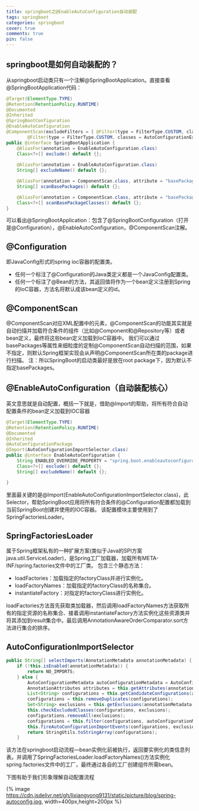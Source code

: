 ```yaml
---
title: springboot之@EnableAutoConfiguration自动装配
tags: springboot
categories: springboot
cover: true
comments: true
pin: false
---
```



## springboot是如何自动装配的？

从springboot启动类只有一个注解@SpringBootApplication。直接查看@SpringBootApplication代码：

```java
@Target(ElementType.TYPE)
@Retention(RetentionPolicy.RUNTIME)
@Documented
@Inherited
@SpringBootConfiguration
@EnableAutoConfiguration
@ComponentScan(excludeFilters = { @Filter(type = FilterType.CUSTOM, classes = TypeExcludeFilter.class),
		@Filter(type = FilterType.CUSTOM, classes = AutoConfigurationExcludeFilter.class) })
public @interface SpringBootApplication {
	@AliasFor(annotation = EnableAutoConfiguration.class)
	Class<?>[] exclude() default {};
  
	@AliasFor(annotation = EnableAutoConfiguration.class)
	String[] excludeName() default {};

	@AliasFor(annotation = ComponentScan.class, attribute = "basePackages")
	String[] scanBasePackages() default {};

	@AliasFor(annotation = ComponentScan.class, attribute = "basePackageClasses")
	Class<?>[] scanBasePackageClasses() default {};
}
```

可以看出@SpringBootApplication：包含了@SpringBootConfiguration（打开是@Configuration），@EnableAutoConfiguration，@ComponentScan注解。

## @Configuration

即JavaConfig形式的spring ioc容器的配置类。

- 任何一个标注了@Configuration的Java类定义都是一个JavaConfig配置类。
- 任何一个标注了@Bean的方法，其返回值将作为一个bean定义注册到Spring的IoC容器，方法名将默认成该bean定义的id。

## @ComponentScan

@ComponentScan对应XML配置中的元素，@ComponentScan的功能其实就是自动扫描并加载符合条件的组件（比如@Component和@Repository等）或者bean定义，最终将这些bean定义加载到IoC容器中。
我们可以通过basePackages等属性来细粒度的定制@ComponentScan自动扫描的范围，如果不指定，则默认Spring框架实现会从声明@ComponentScan所在类的package进行扫描。
注：所以SpringBoot的启动类最好是放在root package下，因为默认不指定basePackages。

## @EnableAutoConfiguration（自动装配核心）

英文意思就是自动配置，概括一下就是，借助@Import的帮助，将所有符合自动配置条件的bean定义加载到IOC容器

```java
@Target(ElementType.TYPE)
@Retention(RetentionPolicy.RUNTIME)
@Documented
@Inherited
@AutoConfigurationPackage
@Import(AutoConfigurationImportSelector.class)
public @interface EnableAutoConfiguration {
	String ENABLED_OVERRIDE_PROPERTY = "spring.boot.enableautoconfiguration";
	Class<?>[] exclude() default {};
	String[] excludeName() default {};

}
```

里面最关键的是@Import(EnableAutoConfigurationImportSelector.class)，此Selector，帮助SpringBoot应用将所有符合条件的@Configuration配置都加载到当前SpringBoot创建并使用的IOC容器。
该配置模块主要使用到了SpringFactoriesLoader。

## SpringFactoriesLoader

属于Spring框架私有的一种扩展方案(类似于Java的SPI方案java.util.ServiceLoader)，是Spring工厂加载器，加载所有META-INF/spring.factories文件中的工厂类。
包含三个静态方法：

- loadFactories：加载指定的factoryClass并进行实例化。
- loadFactoryNames：加载指定的factoryClass的名称集合。
- instantiateFactory：对指定的factoryClass进行实例化。

loadFactories方法首先获取类加载器，然后调用loadFactoryNames方法获取所有的指定资源的名称集合、接着调用instantiateFactory方法实例化这些资源类并将其添加到result集合中。最后调用AnnotationAwareOrderComparator.sort方法进行集合的排序。

## AutoConfigurationImportSelector

```java
public String[] selectImports(AnnotationMetadata annotationMetadata) {
    if (!this.isEnabled(annotationMetadata)) {
        return NO_IMPORTS;
    } else {
        AutoConfigurationMetadata autoConfigurationMetadata = AutoConfigurationMetadataLoader.loadMetadata(this.beanClassLoader);
        AnnotationAttributes attributes = this.getAttributes(annotationMetadata);
        List<String> configurations = this.getCandidateConfigurations(annotationMetadata, attributes);
        configurations = this.removeDuplicates(configurations);
        Set<String> exclusions = this.getExclusions(annotationMetadata, attributes);
        this.checkExcludedClasses(configurations, exclusions);
        configurations.removeAll(exclusions);
        configurations = this.filter(configurations, autoConfigurationMetadata);
        this.fireAutoConfigurationImportEvents(configurations, exclusions);
        return StringUtils.toStringArray(configurations);
    }
```

该方法在springboot启动流程—bean实例化前被执行，返回要实例化的类信息列表。并调用了SpringFactoriesLoader.loadFactoryNames()方法实例化spring.factories文件中的工厂，最终通过各自的工厂创建组件所需bean。

下图有助于我们形象理解自动配置流程

{% image https://cdn.jsdelivr.net/gh/lixiangyong9131/static/picture/blog/spring-autoconfig.jpg, width=400px,height=200px %}

